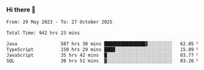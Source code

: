 ### Hi there 👋

<!--START_SECTION:waka-->

```txt
From: 29 May 2023 - To: 27 October 2025

Total Time: 942 hrs 23 mins

Java                587 hrs 30 mins ███████████████▓░░░░░░░░░   62.05 %
TypeScript          150 hrs 29 mins ████░░░░░░░░░░░░░░░░░░░░░   15.89 %
JavaScript          35 hrs 42 mins  █░░░░░░░░░░░░░░░░░░░░░░░░   03.77 %
SQL                 30 hrs 51 mins  ▓░░░░░░░░░░░░░░░░░░░░░░░░   03.26 %
```

<!--END_SECTION:waka-->
<!--
**the-beef-calculator/the-beef-calculator** is a ✨ _special_ ✨ repository because its `README.md` (this file) appears on your GitHub profile.

Here are some ideas to get you started:

- 🔭 I’m currently working on ...
- 🌱 I’m currently learning ...
- 👯 I’m looking to collaborate on ...
- 🤔 I’m looking for help with ...
- 💬 Ask me about ...
- 📫 How to reach me: ...
- 😄 Pronouns: ...
- ⚡ Fun fact: ...
-->
